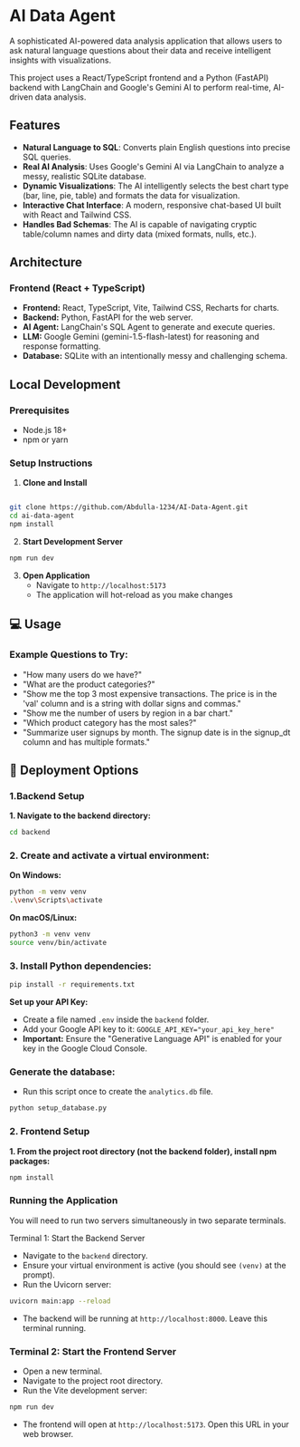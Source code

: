 # AI Data Agent

A sophisticated AI-powered data analysis application that allows users to ask natural language questions about their data and receive intelligent insights with visualizations.

This project uses a React/TypeScript frontend and a Python (FastAPI) backend with LangChain and Google's Gemini AI to perform real-time, AI-driven data analysis.

## Features

- **Natural Language to SQL**: Converts plain English questions into precise SQL queries.
- **Real AI Analysis**: Uses Google's Gemini AI via LangChain to analyze a messy, realistic SQLite database.
- **Dynamic Visualizations**: The AI intelligently selects the best chart type (bar, line, pie, table) and formats the data for visualization.
- **Interactive Chat Interface**: A modern, responsive chat-based UI built with React and Tailwind CSS.
- **Handles Bad Schemas**: The AI is capable of navigating cryptic table/column names and dirty data (mixed formats, nulls, etc.).

## Architecture

### Frontend (React + TypeScript)
- **Frontend:** React, TypeScript, Vite, Tailwind CSS, Recharts for charts.
- **Backend:** Python, FastAPI for the web server.
- **AI Agent:** LangChain's SQL Agent to generate and execute queries.
- **LLM:** Google Gemini (gemini-1.5-flash-latest) for reasoning and response formatting.
- **Database:** SQLite with an intentionally messy and challenging schema.

## Local Development

### Prerequisites
- Node.js 18+ 
- npm or yarn

### Setup Instructions

1. **Clone and Install**
```bash

git clone https://github.com/Abdulla-1234/AI-Data-Agent.git
cd ai-data-agent
npm install
```

2. **Start Development Server**
```bash
npm run dev
```

3. **Open Application**
   - Navigate to `http://localhost:5173`
   - The application will hot-reload as you make changes

## 💻 Usage

### Example Questions to Try:
- "How many users do we have?"
- "What are the product categories?"
- "Show me the top 3 most expensive transactions. The price is in the 'val' column and is a string with dollar signs and commas."
- "Show me the number of users by region in a bar chart."
- "Which product category has the most sales?"
- "Summarize user signups by month. The signup date is in the signup_dt column and has multiple formats."

## 🚀 Deployment Options

### 1.Backend Setup
**1. Navigate to the backend directory:**
```bash
cd backend
```
### 2. Create and activate a virtual environment:

**On Windows:**
```bash
python -m venv venv
.\venv\Scripts\activate
```

**On macOS/Linux:**
```bash
python3 -m venv venv
source venv/bin/activate
```
### 3. Install Python dependencies:
```bash
pip install -r requirements.txt
```
**Set up your API Key:**
- Create a file named `.env` inside the `backend` folder.
- Add your Google API key to it: `GOOGLE_API_KEY="your_api_key_here"`
- **Important:** Ensure the "Generative Language API" is enabled for your key in the Google Cloud Console.

### Generate the database:
- Run this script once to create the `analytics.db` file.
```bash
python setup_database.py
```
### 2. Frontend Setup
**1. From the project root directory (not the backend folder), install npm packages:**
```bash
npm install
```
### Running the Application
You will need to run two servers simultaneously in two separate terminals.

Terminal 1: Start the Backend Server
- Navigate to the `backend` directory.
- Ensure your virtual environment is active (you should see `(venv)` at the prompt).
- Run the Uvicorn server:
```bash
uvicorn main:app --reload
```
- The backend will be running at `http://localhost:8000`. Leave this terminal running.

### Terminal 2: Start the Frontend Server
- Open a new terminal.
- Navigate to the project root directory.
- Run the Vite development server:
```bash
npm run dev
```
- The frontend will open at `http://localhost:5173`. Open this URL in your web browser.

